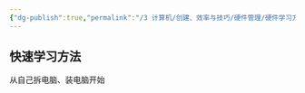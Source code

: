 ```yaml
---
{"dg-publish":true,"permalink":"/3 计算机/创建、效率与技巧/硬件管理/硬件学习方法/","title":"硬件学习方法"}
---
```



## 快速学习方法
从自己拆电脑、装电脑开始